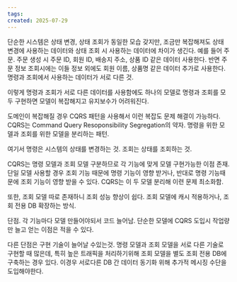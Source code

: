 ```yaml
---
tags: 
created: 2025-07-29
---
```

단순한 시스템은 상태 변경, 상태 조회가 동일한 모습 갖지만, 조금만 복잡해져도 상태 변경에 사용하는 데이터와 상태 조회 시 사용하는 데이터에 차이가 생긴다. 예를 들어 주문. 주문 생성 시 주문 ID, 회원 ID, 배송지 주소, 상품 ID 같은 데이터 사용한다. 반면 주문 정보 조회시에는 이들 정보 외에도 회원 이름, 상품명 같은 데이터 추가로 사용한다. 명령과 조회에서 사용하는 데이터가 서로 다른 것.

이렇게 명령과 조회가 서로 다른 데이터를 사용함에도 하나의 모델로 명령과 조회를 모두 구현하면 모델이 복잡해지고 유지보수가 어려워진다.

도메인이 복잡해질 경우 CQRS 패턴을 사용해서 이런 복잡도 문제 해결이 가능하다. CQRS는 Command Query Resoponsibility Segregation의 약자. 명령을 위한 모델과 조회를 위한 모델을 분리하는 패턴. 

여기서 명령은 시스템의 상태를 변경하는 것. 조회는 상태를 조회하는 것.

CQRS는 명령 모델과 조회 모델 구분하므로 각 기능에 맞게 모델 구현가능한 이점 존재. 단일 모델 사용할 경우 조회 기능 때문에 명령 기능이 영향 받거나, 반대로 명령 기능때문에 조회 기능이 영향 받을 수 있다. CQRS는 이 두 모델 분리해 이련 문제 최소화함.

또한, 조회 모델 따로 존재하니 조회 성능 향상이 쉽다. 조회 모델에 캐시 적용하거나, 조회 전용 DB 확장하는 방식.

단점. 각 기능마다 모델 만들어야되서 코드 늘어남. 단순한 모델에 CQRS 도입시 작업량만 늘고 얻는 이점은 적을 수 있다.

다른 단점은 구현 기술이 늘어날 수있는것. 명령 모델과 조회 모델을 서로 다른 기술로 구현할 때 많은데, 특히 높은 트래픽을 처리하기위해 조회 모델을 별도 조회 전용 DB에 구축하는 경우 있다. 이경우 서로다른 DB 간 데이터 동기화 위해 추가적 메시징 수단을 도입해야한다.